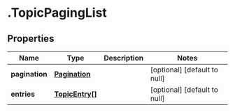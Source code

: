 # .TopicPagingList

## Properties
Name | Type | Description | Notes
------------ | ------------- | ------------- | -------------
**pagination** | [**Pagination**](Pagination.md) |  | [optional] [default to null]
**entries** | [**TopicEntry[]**](TopicEntry.md) |  | [optional] [default to null]


